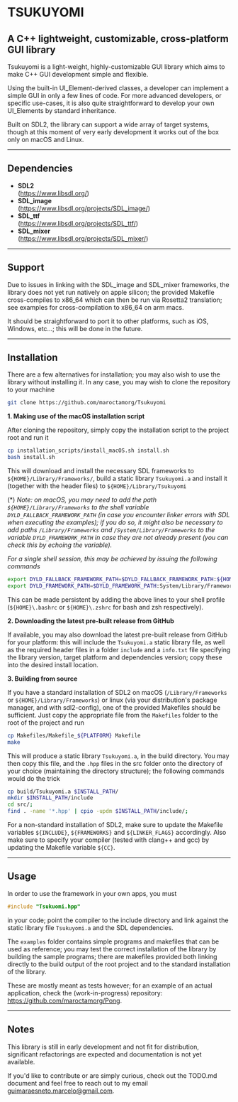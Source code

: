 TSUKUYOMI
=========
A C++ lightweight, customizable, cross-platform GUI library
---------------------------------------------------

Tsukuyomi is a light-weight, highly-customizable GUI library which aims to make C++ GUI development simple and flexible.

Using the built-in UI_Element-derived classes, a developer can implement a simple GUI in only a few lines of code. For more advanced developers, or specific use-cases, it is also quite straightforward to develop your own UI_Elements by standard inheritance.

Built on SDL2, the library can support a wide array of target systems, though at this moment of very early development it works out of the box only on macOS and Linux.

----------------------
Dependencies
------------

- **SDL2** <br> (https://www.libsdl.org/)
- **SDL_image** <br> (https://www.libsdl.org/projects/SDL_image/)
- **SDL_ttf** <br> (https://www.libsdl.org/projects/SDL_ttf/)
- **SDL_mixer** <br> (https://www.libsdl.org/projects/SDL_mixer/)

----------------------
Support
------------
Due to issues in linking with the SDL_image and SDL_mixer frameworks, the library does not yet run natively on apple silicon; the provided Makefile cross-compiles to x86_64 which can then be run via Rosetta2 translation; see examples for cross-compilation to x86_64 on arm macs.

It should be straightforward to port it to other platforms, such as iOS, Windows, etc...; this will be done in the future.

----------------------
Installation
------------

There are a few alternatives for installation; you may also wish to use the library without installing it.
In any case, you may wish to clone the repository to your machine
```bash
git clone https://github.com/maroctamorg/Tsukuyomi
```

**1. Making use of the macOS installation script**

After cloning the repository, simply copy the installation script to the project root and run it
```bash
cp installation_scripts/install_macOS.sh install.sh
bash install.sh
```

This will download and install the necessary SDL frameworks to ```${HOME}/Library/Frameworks/```, build a static library ```Tsukuyomi.a``` and install it (together with the header files) to ```${HOME}/Library/Tsukuyomi```

(*) *Note: on macOS, you may need to add the path ```${HOME}/Library/Frameworks``` to the shell variable ```DYLD_FALLBACK_FRAMEWORK_PATH``` (in case you encounter linker errors with SDL when executing the examples); if you do so, it might also be necessary to add paths ```/Library/Frameworks``` and ```/System/Library/Frameworks``` to the variable ```DYLD_FRAMEWORK_PATH``` in case they are not already present (you can check this by echoing the variable).*

*For a single shell session, this may be achieved by issuing the following commands*
```bash
export DYLD_FALLBACK_FRAMEWORK_PATH=$DYLD_FALLBACK_FRAMEWORK_PATH:${HOME}/Library/Frameworks
export DYLD_FRAMEWORK_PATH=$DYLD_FRAMEWORK_PATH:System/Library/Frameworks:/Library/Frameworks
```

This can be made persistent by adding the above lines to your shell profile (```${HOME}\.bashrc``` or ```${HOME}\.zshrc``` for bash and zsh respectively).

**2. Downloading the latest pre-built release from GitHub**

If available, you may also download the latest pre-built release from GitHub for your platform: this will include the ```Tsukuyomi.a``` static library file, as well as the required header files in a folder ```include``` and a ```info.txt``` file specifying the library version, target platform and dependencies version; copy these into the desired install location.

**3. Building from source**

If you have a standard installation of SDL2 on macOS (```/Library/Frameworks``` or ```${HOME}/Library/Frameworks```) or linux (via your distribution's package manager, and with sdl2-config), one of the provided Makefiles should be sufficient. Just copy the appropriate file from the ```Makefiles``` folder to the root of the project and run 
```bash
cp Makefiles/Makefile_${PLATFORM} Makefile
make
```

This will produce a static library ```Tsukuyomi.a```, in the build directory. You may then copy this file, and the ```.hpp``` files in the src folder onto the directory of your choice (maintaining the directory structure); the following commands would do the trick
```bash
cp build/Tsukuyomi.a $INSTALL_PATH/
mkdir $INSTALL_PATH/include
cd src/;
find . -name '*.hpp' | cpio -updm $INSTALL_PATH/include/;
```

For a non-standard installation of SDL2, make sure to update the Makefile variables ```${INCLUDE}```, ```${FRAMEWORKS}``` and ```${LINKER_FLAGS}``` accordingly.
Also make sure to specify your compiler (tested with clang++ and gcc) by updating the Makefile variable ```${CC}```.

----------------------
Usage
------------

In order to use the framework in your own apps, you must
```c++
#include "Tsukuomi.hpp"
```
in your code; point the compiler to the include directory and link against the static library file ```Tsukuyomi.a``` and the SDL dependencies.

The ```examples``` folder contains simple programs and makefiles that can be used as reference; you may test the correct installation of the library by building the sample programs; there are makefiles provided both linking directly to the build output of the root project and to the standard installation of the library.

These are mostly meant as tests however; for an example of an actual application, check the (work-in-progress) repository: https://github.com/maroctamorg/Pong.

----------------------
Notes
------------

This library is still in early development and not fit for distribution, significant refactorings are expected and documentation is not yet available.

If you'd like to contribute or are simply curious, check out the TODO.md document and feel free to reach out to my email guimaraesneto.marcelo@gmail.com.

<!-- License
-------
The library and its source code are distributed under the [GPLv3 license](https://opensource.org/licenses/GPL-3.0). -->
